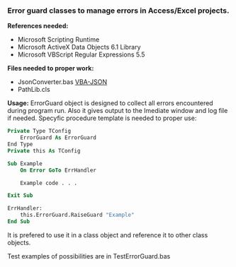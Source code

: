###  Error guard classes to manage errors in Access/Excel projects.

**References needed:**
- Microsoft Scripting Runtime
- Microsoft ActiveX Data Objects 6.1 Library
- Microsoft VBScript Regular Expressions 5.5

**Files needed to proper work:**
- JsonConverter.bas [VBA-JSON](https://github.com/VBA-tools/VBA-JSON "VBA-JSON")
- PathLib.cls

**Usage:**
ErrorGuard object is designed to collect all errors encountered during program run. Also it gives output to the Imediate window and log file if needed. Specyfic procedure template is needed to proper use:

```vb
Private Type TConfig
    ErrorGuard As ErrorGuard
End Type
Private this As TConfig

Sub Example
    On Error GoTo ErrHandler

	Example code . . .

Exit Sub

ErrHandler:
    this.ErrorGuard.RaiseGuard "Example"
End Sub
```

It is prefered to use it in a class object and reference it to other class objects. 


Test examples of possibilities are in TestErrorGuard.bas
